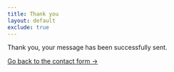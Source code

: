 ```yaml
---
title: Thank you
layout: default
exclude: true
---
```



<div class="message message__thankyou">
  <p>Thank you, your message has been successfully sent.</p>

  <p><a href="/contact">Go back to the contact form &rarr;</a></p>
</div>
